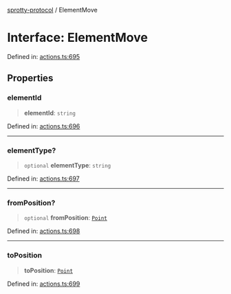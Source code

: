 
[sprotty-protocol](../globals) / ElementMove

# Interface: ElementMove

Defined in: [actions.ts:695](https://github.com/eclipse-sprotty/sprotty/blob/f9b2433481cc27a1ac0c92d525a92039ae7f6c76/packages/sprotty-protocol/src/actions.ts#L695)

## Properties

### elementId

> **elementId**: `string`

Defined in: [actions.ts:696](https://github.com/eclipse-sprotty/sprotty/blob/f9b2433481cc27a1ac0c92d525a92039ae7f6c76/packages/sprotty-protocol/src/actions.ts#L696)

***

### elementType?

> `optional` **elementType**: `string`

Defined in: [actions.ts:697](https://github.com/eclipse-sprotty/sprotty/blob/f9b2433481cc27a1ac0c92d525a92039ae7f6c76/packages/sprotty-protocol/src/actions.ts#L697)

***

### fromPosition?

> `optional` **fromPosition**: [`Point`](../Interface.Point)

Defined in: [actions.ts:698](https://github.com/eclipse-sprotty/sprotty/blob/f9b2433481cc27a1ac0c92d525a92039ae7f6c76/packages/sprotty-protocol/src/actions.ts#L698)

***

### toPosition

> **toPosition**: [`Point`](../Interface.Point)

Defined in: [actions.ts:699](https://github.com/eclipse-sprotty/sprotty/blob/f9b2433481cc27a1ac0c92d525a92039ae7f6c76/packages/sprotty-protocol/src/actions.ts#L699)
